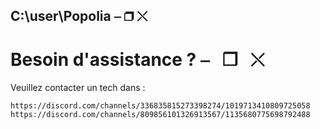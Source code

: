 ## C:\user\Popolia ⎯ ❐ ⤬

# Besoin d'assistance ?                       ⎯⠀❐⠀⤬

Veuillez contacter un tech dans :

```https://discord.com/channels/336835815273398274/1019713410809725058 ```
```https://discord.com/channels/809856101326913567/1135680775698792488 ```
